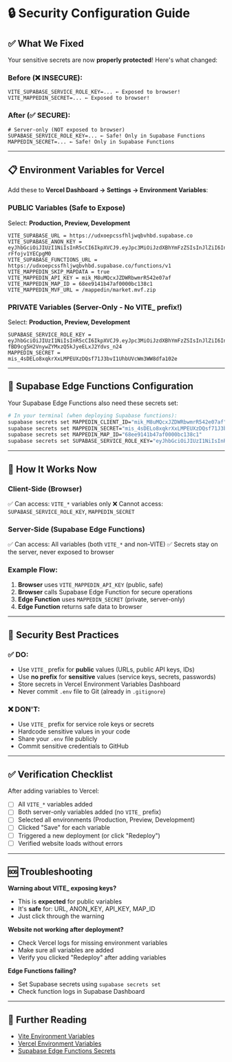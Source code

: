 # 🔒 Security Configuration Guide

## ✅ What We Fixed

Your sensitive secrets are now **properly protected**! Here's what changed:

### Before (❌ INSECURE):
```env
VITE_SUPABASE_SERVICE_ROLE_KEY=... ← Exposed to browser!
VITE_MAPPEDIN_SECRET=... ← Exposed to browser!
```

### After (✅ SECURE):
```env
# Server-only (NOT exposed to browser)
SUPABASE_SERVICE_ROLE_KEY=... ← Safe! Only in Supabase Functions
MAPPEDIN_SECRET=... ← Safe! Only in Supabase Functions
```

---

## 📋 Environment Variables for Vercel

Add these to **Vercel Dashboard → Settings → Environment Variables**:

### **PUBLIC Variables (Safe to Expose)**
Select: **Production, Preview, Development**

```
VITE_SUPABASE_URL = https://udxoepcssfhljwqbvhbd.supabase.co
VITE_SUPABASE_ANON_KEY = eyJhbGciOiJIUzI1NiIsInR5cCI6IkpXVCJ9.eyJpc3MiOiJzdXBhYmFzZSIsInJlZiI6InVkeG9lcGNzc2ZobGp3cWJ2aGJkIiwicm9sZSI6ImFub24iLCJpYXQiOjE3NTM3NzQyNTksImV4cCI6MjA2OTM1MDI1OX0.CCpVQSyzuDs6sIEEZ42phS7ISKiM-rFfojv1YECpgM0
VITE_SUPABASE_FUNCTIONS_URL = https://udxoepcssfhljwqbvhbd.supabase.co/functions/v1
VITE_MAPPEDIN_SKIP_MAPDATA = true
VITE_MAPPEDIN_API_KEY = mik_M8uMQcxJZDWRbwmrR542e07af
VITE_MAPPEDIN_MAP_ID = 68ee9141b47af0000bc138c1
VITE_MAPPEDIN_MVF_URL = /mappedin/market.mvf.zip
```

### **PRIVATE Variables (Server-Only - No VITE_ prefix!)**
Select: **Production, Preview, Development**

```
SUPABASE_SERVICE_ROLE_KEY = eyJhbGciOiJIUzI1NiIsInR5cCI6IkpXVCJ9.eyJpc3MiOiJzdXBhYmFzZSIsInJlZiI6InVkeG9lcGNzc2ZobGp3cWJ2aGJkIiwicm9sZSI6InNlcnZpY2Vfcm9sZSIsImlhdCI6MTc1Mzc3NDI1OSwiZXhwIjoyMDY5MzUwMjU5fQ.SXor8-fBD9cg5H2VnywZYMxzQ5kJyeELxJ2Ydvs_n24
MAPPEDIN_SECRET = mis_4sDELo8xqkrXxLMPEUXzDQsf71J3bvI1UhbUVcWm3WW8dfa102e
```

---

## 🔐 Supabase Edge Functions Configuration

Your Supabase Edge Functions also need these secrets set:

```bash
# In your terminal (when deploying Supabase functions):
supabase secrets set MAPPEDIN_CLIENT_ID="mik_M8uMQcxJZDWRbwmrR542e07af"
supabase secrets set MAPPEDIN_SECRET="mis_4sDELo8xqkrXxLMPEUXzDQsf71J3bvI1UhbUVcWm3WW8dfa102e"
supabase secrets set MAPPEDIN_MAP_ID="68ee9141b47af0000bc138c1"
supabase secrets set SUPABASE_SERVICE_ROLE_KEY="eyJhbGciOiJIUzI1NiIsInR5cCI6IkpXVCJ9.eyJpc3MiOiJzdXBhYmFzZSIsInJlZiI6InVkeG9lcGNzc2ZobGp3cWJ2aGJkIiwicm9sZSI6InNlcnZpY2Vfcm9sZSIsImlhdCI6MTc1Mzc3NDI1OSwiZXhwIjoyMDY5MzUwMjU5fQ.SXor8-fBD9cg5H2VnywZYMxzQ5kJyeELxJ2Ydvs_n24"
```

---

## 🎯 How It Works Now

### Client-Side (Browser)
✅ Can access: `VITE_*` variables only
❌ Cannot access: `SUPABASE_SERVICE_ROLE_KEY`, `MAPPEDIN_SECRET`

### Server-Side (Supabase Edge Functions)
✅ Can access: All variables (both `VITE_*` and non-VITE)
✅ Secrets stay on the server, never exposed to browser

### Example Flow:
1. **Browser** uses `VITE_MAPPEDIN_API_KEY` (public, safe)
2. **Browser** calls Supabase Edge Function for secure operations
3. **Edge Function** uses `MAPPEDIN_SECRET` (private, server-only)
4. **Edge Function** returns safe data to browser

---

## 🚨 Security Best Practices

### ✅ DO:
- Use `VITE_` prefix for **public** values (URLs, public API keys, IDs)
- Use **no prefix** for **sensitive** values (service keys, secrets, passwords)
- Store secrets in Vercel Environment Variables Dashboard
- Never commit `.env` file to Git (already in `.gitignore`)

### ❌ DON'T:
- Use `VITE_` prefix for service role keys or secrets
- Hardcode sensitive values in your code
- Share your `.env` file publicly
- Commit sensitive credentials to GitHub

---

## ✅ Verification Checklist

After adding variables to Vercel:

- [ ] All `VITE_*` variables added
- [ ] Both server-only variables added (no `VITE_` prefix)
- [ ] Selected all environments (Production, Preview, Development)
- [ ] Clicked "Save" for each variable
- [ ] Triggered a new deployment (or click "Redeploy")
- [ ] Verified website loads without errors

---

## 🆘 Troubleshooting

**Warning about VITE_ exposing keys?**
- This is **expected** for public variables
- It's **safe** for: URL, ANON_KEY, API_KEY, MAP_ID
- Just click through the warning

**Website not working after deployment?**
- Check Vercel logs for missing environment variables
- Make sure all variables are added
- Verify you clicked "Redeploy" after adding variables

**Edge Functions failing?**
- Set Supabase secrets using `supabase secrets set`
- Check function logs in Supabase Dashboard

---

## 📖 Further Reading

- [Vite Environment Variables](https://vitejs.dev/guide/env-and-mode.html)
- [Vercel Environment Variables](https://vercel.com/docs/projects/environment-variables)
- [Supabase Edge Functions Secrets](https://supabase.com/docs/guides/functions/secrets)
